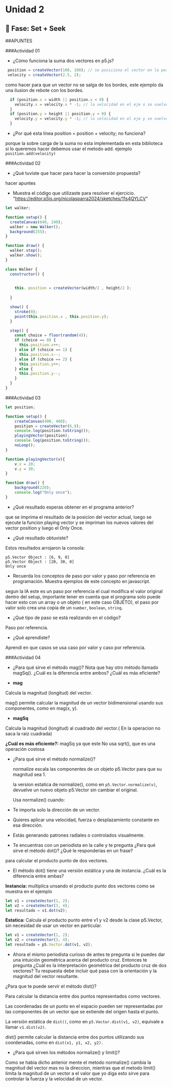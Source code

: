 # Unidad 2

## 🔎 Fase: Set + Seek

##APUNTES

###Actividad 01

* ¿Cómo funciona la suma dos vectores en p5.js?

 ``` js
  position = createVector(100, 100); // se posiciona el vector en la posicion del canva
  velocity = createVector(2.5, 2);

  ```

como hacer para que un vector no se salga de los bordes, este ejemplo da una ilusion de rebote con los bordes.

``` js
  if (position.x > width || position.x < 0) {
    velocity.x = velocity.x * -1; // la velocidad en el eje x se vuelve negativa 
  }
  if (position.y > height || position.y < 0) {
    velocity.y = velocity.y * -1; // la velocidad en el eje y se vuelve negativa 
  }
```
* ¿Por qué esta línea position = position + velocity; no funciona?

 porque la sobre carga de la suma no esta implementada en esta biblioteca si lo queremos hacer debemos usar el metodo add.
ejemplo  ``position.add(velocity)``


###Actividad 02

* ¿Qué tuviste que hacer para hacer la conversión propuesta?

hacer apuntes
  
* Muestra el código que utilizaste para resolver el ejercicio. "https://editor.p5js.org/nicolasparra2024/sketches/11s4QYLCV" 

```js
let walker;

function setup() {
  createCanvas(640, 240);
  walker = new Walker();
  background(255);
}

function draw() {
  walker.step();
  walker.show();
}

class Walker {
  constructor() {
    

    this. position = createVector(width/2 , height/2 );
  
  }

  show() {
    stroke(0);
    point(this.position.x , this.position.y);
  }

  step() {
    const choice = floor(random(4));
    if (choice == 0) {
      this.position.x++;
    } else if (choice == 1) {
      this.position.x--;
    } else if (choice == 2) {
      this.position.y++;
    } else {
      this.position.y--;
    }
  }
}


```


###Actividad 03

```js
let position;

function setup() {
    createCanvas(400, 400);
    position = createVector(6,9);
    console.log(position.toString());
    playingVector(position);
    console.log(position.toString());
    noLoop();
}

function playingVector(v){
    v.x = 20;
    v.y = 30;
}

function draw() {
    background(220);
    console.log("Only once");
}
```

* ¿Qué resultado esperas obtener en el programa anterior?

que se imprima el resultado de la posicion del vector actual, luego se ejecute la funcion playing vector y se impriman los nuevos valores del vector position y luego el Only Once.
  
* ¿Qué resultado obtuviste?

Estos resultados arrojaron la consola:

```
p5.Vector Object : [6, 9, 0] 
p5.Vector Object : [20, 30, 0] 
Only once 
```


* Recuerda los conceptos de paso por valor y paso por referencia en programación. Muestra ejemplos de este concepto en javascript.


segun la IA este es un paso por referencia el cual modifica el valor original dentro del setup, importante tener en cuenta que el programa solo puede hacer esto con un array o un objeto ( en este caso OBJETO), el paso por valor solo crea una copia de un `number`, `boolean`, `string`.

* ¿Qué tipo de paso se está realizando en el código?

Paso por referencia.

* ¿Qué aprendiste?

Aprendi en que casos se usa caso por valor y caso por referencia.

###Actividad 04


* ¿Para qué sirve el método mag()? Nota que hay otro método llamado magSq(). ¿Cuál es la diferencia entre ambos? ¿Cuál es más eficiente?

* **mag**

Calcula la magnitud (longitud) del vector.

mag() permite calcular la magnitud de un vector bidimensional usando sus componentes, como en mag(x, y).

* **magSq**

Calcula la magnitud (longitud) al cuadrado del vector.( En la operacion no saca la raiz cuadrada)

**¿Cuál es más eficiente?:** magSq ya que este No usa sqrt(), que es una operación costosa

* ¿Para qué sirve el método normalize()?

  normalize escala las componentes de un objeto p5.Vector para que su magnitud sea 1.

  la version estatica de normalize(), como en ``p5.Vector.normalize(v)``, devuelve un nuevo objeto p5.Vector sin cambiar el original.

  Usa normalize() cuando:

* Te importa solo la dirección de un vector.

* Quieres aplicar una velocidad, fuerza o desplazamiento constante en esa dirección.

* Estás generando patrones radiales o controlados visualmente.

* Te encuentras con un periodista en la calle y te pregunta ¿Para qué sirve el método dot()? ¿Qué le responderías en un frase? 

para calcular el producto punto de dos vectores.

* El método dot() tiene una versión estática y una de instancia. ¿Cuál es la diferencia entre ambas?

**Instancia:** multiplica unsando el producto punto dos vectores como se muestra en el ejemplo

```js
let v1 = createVector(1, 2);
let v2 = createVector(3, 4);
let resultado = v1.dot(v2);

```

**Estatica:** Calcula el producto punto entre v1 y v2 desde la clase p5.Vector, sin necesidad de usar un vector en particular.
```js
let v1 = createVector(1, 2);
let v2 = createVector(3, 4);
let resultado = p5.Vector.dot(v1, v2);

```

* Ahora el mismo periodista curioso de antes te pregunta si le puedes dar una intuición geométrica acerca del producto cruz. Entonces te pregunta ¿Cuál es la interpretación geométrica del producto cruz de dos vectores? Tu respuesta debe incluir qué pasa con la orientación y la magnitud del vector resultante.

¿Para que te puede servir el método dist()?

Para calcular la distancia entre dos puntos representados como vectores.

Las coordenadas de un punto en el espacio pueden ser representadas por las componentes de un vector que se extiende del origen hasta el punto.

La versión estática de `dist()`, como en ``p5.Vector.dist(v1, v2)``, equivale a llamar ``v1.dist(v2)``.

dist() permite calcular la distancia entre dos puntos utilizando sus coordenadas, como en ``dist(x1, y1, x2, y2).``

* ¿Para qué sirven los métodos normalize() y limit()?

Como se habia dicho anterior mente el metodo normalize() cambia la magnitud del vector mas no la direccion, mientras que el metodo limit() limita la magnitud de un vector a el valor que yo diga esto sirve para controlar la fuerza y la velocidad de un vector.
